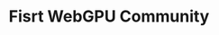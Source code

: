 ---
home: true
title: Fisrt WebGPU Community
heroText: Orillusion
tagline: The Next Generation WebGPU Engine
heroImage: /images/logo.svg
actions:
  - text: Get Started
    link: /guide/getting-started.html
    type: primary
  - text: Introduction
    link: /guide/
    type: secondary
features:
  - title: Approachable
    details:
      A refreshingly simple data-driven 3D engine built in JavaScript. Free and Open Source Forever!
  - title: Versatile
    details:
      An incrementally extensible ECS framework that scales between a library and a full-featured product
  - title: Performant
    details: 
      Pure Web Cross-Platform Runtime.
      Blazing Fast WebGPU Renderer.
      Minimal Optimization Efforts
footerHtml: true
footer:
  <p style="margin:0">Released under <a href="https://opensource.org/licenses/MIT" target="_blank" rel="noopener">MIT License</a></p>
  <p style="margin:0">Copyright © 2021 Orillusion</p>
  <p style="margin:0"><a href="https://beian.miit.gov.cn" target="_blank">京ICP备2021027896号</a></p>
---